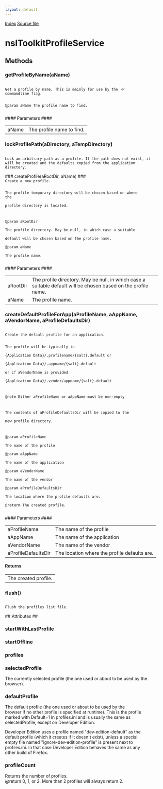 ```yaml
---
layout: default
---
```

<div id='links'><a href="../index.html">Index</a>
<a href="http://dxr.mozilla.org/mozilla-central/source/toolkit/profile/nsIToolkitProfileService.idl">Source file</a>
</div>

# nsIToolkitProfileService #

## Methods ##

### getProfileByName(aName) ###
<code>  
Get a profile by name. This is mainly for use by the -P  
commandline flag.  
  
@param aName The profile name to find.  
  
</code>
#### Parameters ####

<table>

<tr>
<td>aName</td>
<td>The profile name to find.  
</td>
</tr>

</table>

### lockProfilePath(aDirectory, aTempDirectory) ###
<code>  
Lock an arbitrary path as a profile. If the path does not exist, it  
will be created and the defaults copied from the application directory.  
  
</code>
### createProfile(aRootDir, aName) ###
<code>  
Create a new profile.  
  
The profile temporary directory will be chosen based on where the  
profile directory is located.  
  
@param aRootDir  
       The profile directory. May be null, in which case a suitable  
       default will be chosen based on the profile name.  
@param aName  
       The profile name.  
  
</code>
#### Parameters ####

<table>

<tr>
<td>aRootDir</td>
<td>       The profile directory. May be null, in which case a suitable  
       default will be chosen based on the profile name.  
</td>
</tr>

<tr>
<td>aName</td>
<td>       The profile name.  
</td>
</tr>

</table>

### createDefaultProfileForApp(aProfileName, aAppName, aVendorName, aProfileDefaultsDir) ###
<code>  
Create the default profile for an application.  
  
The profile will be typically in  
{Application Data}/.profilename/{salt}.default or  
{Application Data}/.appname/{salt}.default  
or if aVendorName is provided  
{Application Data}/.vendor/appname/{salt}.default  
  
@note Either aProfileName or aAppName must be non-empty  
  
The contents of aProfileDefaultsDir will be copied to the  
new profile directory.  
  
@param  aProfileName  
        The name of the profile  
@param  aAppName  
        The name of the application  
@param  aVendorName  
        The name of the vendor  
@param  aProfileDefaultsDir  
        The location where the profile defaults are.  
@return The created profile.  
  
</code>
#### Parameters ####

<table>

<tr>
<td>aProfileName</td>
<td>        The name of the profile  
</td>
</tr>

<tr>
<td>aAppName</td>
<td>        The name of the application  
</td>
</tr>

<tr>
<td>aVendorName</td>
<td>        The name of the vendor  
</td>
</tr>

<tr>
<td>aProfileDefaultsDir</td>
<td>        The location where the profile defaults are.  
</td>
</tr>

</table>

#### Returns ####

<table>

<tr>
<td>The created profile.  
</td>
</tr>

</table>

### flush() ###
<code>  
Flush the profiles list file.  
  
</code>
## Attributes ##

### startWithLastProfile ###

### startOffline ###

### profiles ###

### selectedProfile ###
  
The currently selected profile (the one used or about to be used by the  
browser).  
  

### defaultProfile ###
  
The default profile (the one used or about to be used by the  
browser if no other profile is specified at runtime). This is the profile  
marked with Default=1 in profiles.ini and is usually the same as  
selectedProfile, except on Developer Edition.  
  
Developer Edition uses a profile named "dev-edition-default" as the  
default profile (which it creates if it doesn't exist), unless a special  
empty file named "ignore-dev-edition-profile" is present next to  
profiles.ini. In that case Developer Edition behaves the same as any  
other build of Firefox.  
  

### profileCount ###
  
Returns the number of profiles.  
@return 0, 1, or 2. More than 2 profiles will always return 2.  
  
